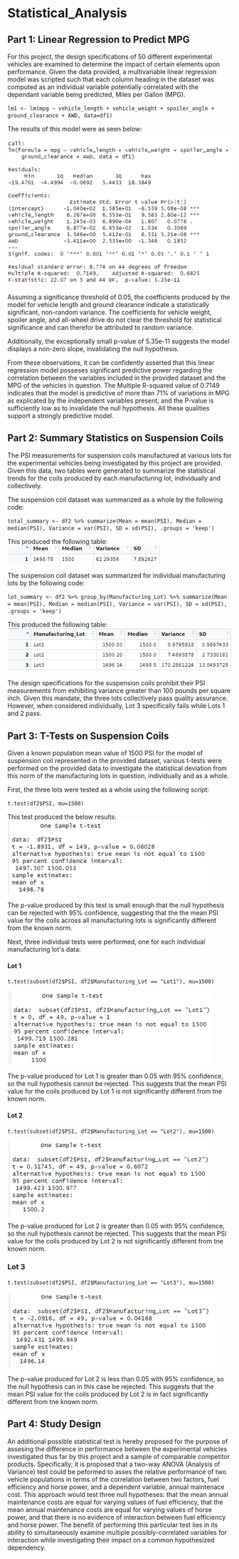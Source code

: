 # Statistical_Analysis

## Part 1: Linear Regression to Predict MPG
For this project, the design specifications of 50 different experimental vehicles are examined to determine the impact of certain elements upon performance.  Given the data provided, a multivariable linear regression model was scripted such that each column heading in the dataset was computed as an individual variable potentially correlated with the dependant variable being predicted, Miles per Gallon (MPG).
```
lm1 <- lm(mpg ~ vehicle_length + vehicle_weight + spoiler_angle + ground_clearance + AWD, data=df1)
```
The results of this model were as seen below:

![Part1](/Images/part1.png)

Assuming a significance threshold of 0.05, the coefficients produced by the model for vehicle length and ground clearance indicate a statistically significant, non-random variance.  The coefficients  for vehicle weight, spoiler angle, and all-wheel drive do not clear the threshold for statistical significance and can therefor be attributed to random variance.  

Additionally, the exceptionally small p-value of 5.35e-11 suggests the model displays a non-zero slope, invalidating the null hypothesis.

From these observations, it can be confidently asserted that this linear regression model posseses significant predictive power regarding the correlation between the variables included in the provided dataset and the MPG of the vehicles in question.  The Multiple R-squared value of 0.7149 indicates that the model is predictive of more than 71% of variations in MPG as explicated by the independent variables present, and the P-value is sufficiently low as to invalidate the null hypothesis.  All these qualities support a strongly predictive model.  

## Part 2:  Summary Statistics on Suspension Coils
The PSI measurements for suspension coils manufactured at various lots for the experimental vehicles being investigated by this project are provided.  Given this data, two tables were generated to summarize the statistical trends for the coils produced by each manufacturing lot, individually and collectively.

The suspension coil dataset was summarized as a whole by the following code:
```
total_summary <- df2 %>% summarize(Mean = mean(PSI), Median = median(PSI), Variance = var(PSI), SD = sd(PSI), .groups = 'keep')
```
This produced the following table:
![TotalSummary](/Images/part2a.png)

The suspension coil dataset was summarized for individual manufacturing lots by the following code:
```
lot_summary <- df2 %>% group_by(Manufacturing_Lot) %>% summarize(Mean = mean(PSI), Median = median(PSI), Variance = var(PSI), SD = sd(PSI), .groups = 'keep')
```
This produced the following table:
![LotSummary](/Images/part2b.png)

The design specifications for the suspension coils prohibit their PSI measurements from exhibiting variance greater than 100 pounds per square inch.  Given this mandate, the three lots collectively pass quality assurance.  However, when considered individually, Lot 3 specifically fails while Lots 1 and 2 pass.      


## Part 3: T-Tests on Suspension Coils
Given a known population mean value of 1500 PSI for the model of suspension coil represented in the provided dataset, various t-tests were performed on the provided data to investigate the statistical deviation from this norm of the manufacturing lots in question, individually and as a whole.  

First, the three lots were tested as a whole using the following script:
```
t.test(df2$PSI, mu=1500)
```
This test produced the below results:
![Part3a](Images/part3a.png)

The p-value produced by this test is small enough that the null hypothesis can be rejected with 95% confidence, suggesting that the the mean PSI value for the coils across all manufacturing lots is significantly different from the known norm.

Next, three individual tests were performed, one for each individual manufacturing lot's data:

#### Lot 1
```
t.test(subset(df2$PSI, df2$Manufacturing_Lot == "Lot1"), mu=1500)
```
![Part3b](Images/part3b.png)

The p-value produced for Lot 1 is greater than 0.05 with 95% confidence, so the null hypothesis cannot be rejected.  This suggests that the mean PSI value for the coils produced by Lot 1 is not significantly different from tne known norm.

#### Lot 2
```
t.test(subset(df2$PSI, df2$Manufacturing_Lot == "Lot2"), mu=1500)
```
![Part3c](Images/part3c.png)

The p-value produced for Lot 2 is greater than 0.05 with 95% confidence, so the null hypothesis cannot be rejected.  This suggests that the mean PSI value for the coils produced by Lot 2 is not significantly different from tne known norm.

### Lot 3
```
t.test(subset(df2$PSI, df2$Manufacturing_Lot == "Lot3"), mu=1500)
```
![Part3d](Images/part3d.png)

The p-value produced for Lot 2 is less than 0.05 with 95% confidence, so the null hypothesis can in this case be rejected.  This suggests that the mean PSI value for the coils produced by Lot 2 is in fact significantly different from tne known norm.


## Part 4: Study Design
An additional possible statistical test is hereby proposed for the purpose of assesing the difference in performance between the experimental vehicles investigated thus far by this project and a sample of comparable competitor products.  Specifically; it is proposed that a two-way ANOVA (Analysis of Variance) test could be peformed to asses the relative performance of two vehicle populations in terms of the correlation between two factors, fuel efficiency and horse power, and a dependent variable, annual maintenace cost.  This approach would test three null hypotheses: that the mean annual maintenance costs are equal for varying values of fuel efficiency, that the mean annual maintenance costs are equal for varying values of horse power, and that there is no evidence of interaction between fuel efficiency and horse power.  The benefit of performing this particular test lies in its ability to simultaneously examine multiple possibly-correlated variables for interaction while investigating their impact on a common hypothesized dependency.      
